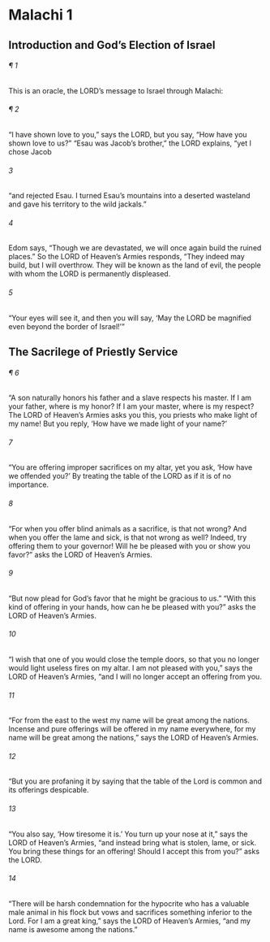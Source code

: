 # Malachi 1
## Introduction and God’s Election of Israel
###### ¶ 1
This is an oracle, the LORD’s message to Israel through Malachi:
###### ¶ 2
“I have shown love to you,” says the LORD, but you say, “How have you shown love to us?”
“Esau was Jacob’s brother,” the LORD explains, “yet I chose Jacob
###### 3
“and rejected Esau. I turned Esau’s mountains into a deserted wasteland and gave his territory to the wild jackals.”
###### 4
Edom says, “Though we are devastated, we will once again build the ruined places.” So the LORD of Heaven’s Armies responds, “They indeed may build, but I will overthrow. They will be known as the land of evil, the people with whom the LORD is permanently displeased.
###### 5
“Your eyes will see it, and then you will say, ‘May the LORD be magnified even beyond the border of Israel!’”
## The Sacrilege of Priestly Service
###### ¶ 6
“A son naturally honors his father and a slave respects his master. If I am your father, where is my honor? If I am your master, where is my respect? The LORD of Heaven’s Armies asks you this, you priests who make light of my name! But you reply, ‘How have we made light of your name?’
###### 7
“You are offering improper sacrifices on my altar, yet you ask, ‘How have we offended you?’ By treating the table of the LORD as if it is of no importance.
###### 8
“For when you offer blind animals as a sacrifice, is that not wrong? And when you offer the lame and sick, is that not wrong as well? Indeed, try offering them to your governor! Will he be pleased with you or show you favor?” asks the LORD of Heaven’s Armies.
###### 9
“But now plead for God’s favor that he might be gracious to us.” “With this kind of offering in your hands, how can he be pleased with you?” asks the LORD of Heaven’s Armies.
###### 10
“I wish that one of you would close the temple doors, so that you no longer would light useless fires on my altar. I am not pleased with you,” says the LORD of Heaven’s Armies, “and I will no longer accept an offering from you.
###### 11
“For from the east to the west my name will be great among the nations. Incense and pure offerings will be offered in my name everywhere, for my name will be great among the nations,” says the LORD of Heaven’s Armies.
###### 12
“But you are profaning it by saying that the table of the Lord is common and its offerings despicable.
###### 13
“You also say, ‘How tiresome it is.’ You turn up your nose at it,” says the LORD of Heaven’s Armies, “and instead bring what is stolen, lame, or sick. You bring these things for an offering! Should I accept this from you?” asks the LORD.
###### 14
“There will be harsh condemnation for the hypocrite who has a valuable male animal in his flock but vows and sacrifices something inferior to the Lord. For I am a great king,” says the LORD of Heaven’s Armies, “and my name is awesome among the nations.”
